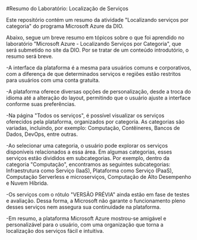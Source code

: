 #Resumo do Laboratório: Localização de Serviços

Este repositório contém um resumo da atividade "Localizando serviços por categoria" do programa Microsoft Azure da DIO.

Abaixo, segue um breve resumo em tópicos sobre o que foi aprendido no laboratório "Microsoft Azure - Localizando Serviços por Categoria", que será submetido no site da DIO. Por se tratar de um conteúdo introdutório, o resumo será breve.

-A interface da plataforma é a mesma para usuários comuns e corporativos, com a diferença de que determinados serviços e regiões estão restritos para usuários com uma conta gratuita.

-A plataforma oferece diversas opções de personalização, desde a troca do idioma até a alteração do layout, permitindo que o usuário ajuste a interface conforme suas preferências.

-Na página "Todos os serviços", é possível visualizar os serviços oferecidos pela plataforma, organizados por categoria. As categorias são variadas, incluindo, por exemplo: Computação, Contêineres, Bancos de Dados, DevOps, entre outras.

-Ao selecionar uma categoria, o usuário pode explorar os serviços disponíveis relacionados a essa área. Em algumas categorias, esses serviços estão divididos em subcategorias. Por exemplo, dentro da categoria "Computação", encontramos as seguintes subcategorias: Infraestrutura como Serviço (IaaS), Plataforma como Serviço (PaaS), Computação Serverless e microserviços, Computação de Alto Desempenho e Nuvem Híbrida.

-Os serviços com o rótulo "VERSÃO PRÉVIA" ainda estão em fase de testes e avaliação. Dessa forma, a Microsoft não garante o funcionamento pleno desses serviços nem assegura sua continuidade na plataforma.

-Em resumo, a plataforma Microsoft Azure mostrou-se amigável e personalizável para o usuário, com uma organização que torna a localização dos serviços fácil e intuitiva.
